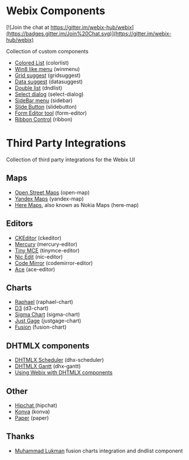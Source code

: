 Webix Components
==================

[![Join the chat at https://gitter.im/webix-hub/webix](https://badges.gitter.im/Join%20Chat.svg)](https://gitter.im/webix-hub/webix) 

Collection of custom components

- [Colored List](http://webix-hub.github.io/components/colorlist/sample.html) (colorlist)
- [Win8 like menu](http://webix-hub.github.io/components/winmenu/sample.html) (winmenu)
- [Grid suggest](http://webix-hub.github.io/components/gridsuggest/sample.html) (gridsuggest)
- [Data suggest](http://webix-hub.github.io/components/datasuggest/sample.html) (datasuggest)
- [Double list](http://webix-hub.github.io/components/dndlist/sample.html) (dndlist)
- [Select dialog](http://webix-hub.github.io/components/selectdialog/sample.html) (select-dialog)
- [SideBar menu](http://webix-hub.github.io/components/sidebar/sample.html) (sidebar)
- [Slide Button](http://webix-hub.github.io/components/slidebutton/sample.html) (slidebutton)
- [Form Editor tool](http://webix-hub.github.io/components/formeditor/sample.html) (form-editor)
- [Ribbon Control](http://webix-hub.github.io/components/ribbon/sample_tabs.html) (ribbon)

Third Party Integrations
========================

Collection of third party integrations for the Webix UI

Maps
------

- [Open Street Maps](http://webix-hub.github.io/components/openmap/sample.html) (open-map)
- [Yandex Maps](http://webix-hub.github.io/components/yandexmap/sample.html) (yandex-map)
- [Here Maps](http://webix-hub.github.io/components/heremap/sample.html), also known as Nokia Maps (here-map)


Editors
---------
- [CKEditor](http://webix-hub.github.io/components/ckeditor/sample.html) (ckeditor)
- [Mercury](http://webix-hub.github.io/components/mercury/sample.html) (mercury-editor)
- [Tiny MCE](http://webix-hub.github.io/components/tinymce/sample.html) (tinymce-editor)
- [Nic Edit](http://webix-hub.github.io/components/nicedit/sample.html) (nic-editor)
- [Code Mirror](http://webix-hub.github.io/components/codemirror/sample.html) (codemirror-editor)
- [Ace](http://webix-hub.github.io/components/ace/sample.html) (ace-editor)


Charts
-------
- [Raphael](http://webix-hub.github.io/components/raphael/sample.html) (raphael-chart)
- [D3](http://webix-hub.github.io/components/d3/sample.html) (d3-chart)
- [Sigma Chart](http://webix-hub.github.io/components/sigma/sample.html) (sigma-chart)
- [Just Gage](http://webix-hub.github.io/components/justgage/sample.html) (justgage-chart)
- [Fusion](http://webix-hub.github.io/components/fusion/sample.html) (fusion-chart)

DHTMLX components
-------------------
- [DHTMLX Scheduler](http://webix-hub.github.io/components/scheduler/sample.html) (dhx-scheduler)
- [DHTMLX Gantt](http://webix-hub.github.io/components/gantt/sample.html) (dhx-gantt)
- [Using Webix with DHTMLX components](http://webix-hub.github.io/components/dhtmlx/dhtmlx_v5/sample.html)

Other
------

- [Hipchat ](http://webix-hub.github.io/components/hipchat/sample.html) (hipchat)
- [Konva](http://webix-hub.github.io/components/konva/sample.html) (konva)
- [Paper](http://webix-hub.github.io/components/paper/sample.html) (paper)

Thanks
------

- [Muhammad Lukman](https://github.com/MLukman) fusion charts integration and dndlist component
